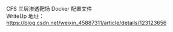 CFS 三层渗透靶场 Docker 配置文件  
WriteUp 地址：https://blog.csdn.net/weixin_45887311/article/details/123123656
